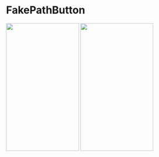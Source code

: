 # FakePathButton

<img src=https://github.com/xialincn/FakePathButton/blob/master/snapshots/snapshot01.png width="200" height="350"/>
<img src=https://github.com/xialincn/FakePathButton/blob/master/snapshots/snapshot02.png width="200" height="350"/>
